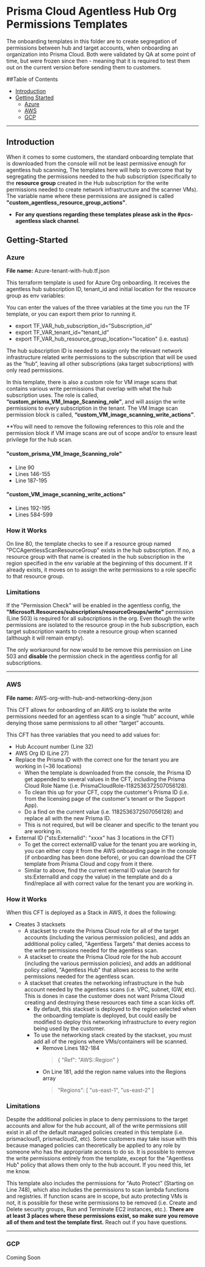 # Prisma Cloud Agentless Hub Org Permissions Templates

The onboarding templates in this folder are to create segregation of permissions between hub and target accounts, when onboarding an organization into Prisma Cloud.
Both were validated by QA at some point of time, but were frozen since then - meaning that it is required to test them out on the current version before sending them to customers.

##Table of Contents

* [Introduction](#introduction)
* [Getting Started](#getting-started)
  * [Azure](#azure)
  * [AWS](#aws)
  * [GCP](#gcp)

------------------------------------------------------------------------------

## Introduction

When it comes to some customers, the standard onboarding template that is downloaded from the console will not be least permissive enough for agentless hub scanning, The templates here will help to overcome that by segregating the permissions needed to the hub subscription (specifically to the **resource group** created in the Hub subscription for the write permissions needed to create network infrastructure and the scanner VMs). The variable name where these permissions are assigned is called **"custom_agentless_resource_group_actions"**.

* **For any questions regarding these templates please ask in the #pcs-agentless slack channel**.

## Getting-Started

### Azure

**File name:** Azure-tenant-with-hub.tf.json

This terraform template is used for Azure Org onboarding. It receives the agentless hub subscription ID, tenant_id and initial location for the resource group as env variables: 

You can enter the values of the three variables at the time you run the TF template, or you can export them prior to running it.

* export TF_VAR_hub_subscription_id=”Subscription_id”
* export TF_VAR_tenant_id=”tenant_id”
* export TF_VAR_hub_resource_group_location="location" (i.e. eastus)

The hub subscription ID is needed to assign only the relevant network infrastructure related write permissions to the subscription that will be used as the “hub”, leaving all other subscriptions (aka target subscriptions) with only read permissions.

In this template, there is also a custom role for VM image scans that contains various write permissions that overlap with what the hub subscription uses. The role is called, **“custom_prisma_VM_Image_Scanning_role”**, and will assign the write permissions to every subscription in the tenant. The VM Image scan permission block is called, **“custom_VM_image_scanning_write_actions”**.

**You will need to remove the following references to this role and the permission block if VM image scans are out of scope and/or to ensure least privilege for the hub scan. 

#### "custom_prisma_VM_Image_Scanning_role"

* Line 90
* Lines 146-155
* Line 187-195

#### "custom_VM_image_scanning_write_actions"

* Lines 192-195
* Lines 584-599

### How it Works

On line 80, the template checks to see if a resource group named "PCCAgentlessScanResourceGroup" exists in the hub subscription. If no, a resource group with that name is created in the hub subscription in the region specified in the env variable at the beginning of this document. If it already exists, it moves on to assign the write permissions to a role specific to that resource group.

### Limitations

If the "Permission Check" will be enabled in the agentless config, the **"Microsoft.Resources/subscriptions/resourceGroups/write"** permission (Line 503) is required for all subscriptions in the org. Even though the write permissions are isolated to the resource group in the hub subscription, each target subscription wants to create a resource group when scanned (although it will remain empty). 

The only workaround for now would to be remove this permission on Line 503 and **disable** the permission check in the agentless config for all subscriptions.

------------------------------------------------------------------------------

### AWS

**File name:** AWS-org-with-hub-and-networking-deny.json

This CFT allows for onboarding of an AWS org to isolate the write permissions needed for an agentless scan to a single “hub” account, while denying those same permissions to all other “target” accounts.

This CFT has three variables that you need to add values for:

* Hub Account number (Line 32)
* AWS Org ID (Line 27)
* Replace the Prisma ID with the correct one for the tenant you are working in (~36 locations)
  * When the template is downloaded from the console, the Prisma ID get appended to several values in the CFT, including the Prisma Cloud Role Name (i.e. PrismaCloudRole-1182536372507056128).
  * To clean this up for your CFT, copy the customer's Prisma ID (i.e. from the licensing page of the customer's tenant or the Support App).
  * Do a find on the current value (i.e. 1182536372507056128) and replace all with the new Prisma ID.
  * This is not required, but will be cleaner and specific to the tenant you are working in.
* External ID ("sts:ExternalId": "xxxx" has 3 locations in the CFT)
  * To get the correct externalID value for the tenant you are working in, you can either copy it from the AWS onboarding page in the console (if onboarding has been done before), or you can download the CFT template from Prisma Cloud and copy from it there.
  * Similar to above, find the current external ID value (search for sts:ExternalId and copy the value) in the template and do a find/replace all with correct value for the tenant you are working in.

### How it Works

When this CFT is deployed as a Stack in AWS, it does the following:
* Creates 3 stacksets
  * A stackset to create the Prisma Cloud role for all of the target accounts (including the various permission policies), and adds an additional policy called, "Agentless Targets" that denies access to the write permissions needed for the agentless scan.
  * A stackset to create the Prisma Cloud role for the hub account (including the various permission policies), and adds an additional policy called, "Agentless Hub" that allows access to the write permissions needed for the agentless scan.
  * A stackset that creates the networking infrastructure in the hub account needed by the agentless scans (i.e. VPC, subnet, IGW, etc). This is dones in case the customer does not want Prisma Cloud creating and destroying these resources each time a scan kicks off.
    * By default, this stackset is deployed to the region selected when the onboarding template is deployed, but could easily be modified to deploy this networking infrastructure to every region being used by the customer.
    * To use the networking stack created by the stackset, you must add all of the regions where VMs/containers will be scanned.
      * Remove Lines 182-184
        > {
        >   "Ref": "AWS::Region"
        > }
      * On Line 181, add the region name values into the Regions array
        > "Regions": [ "us-east-1", "us-east-2" ]

### Limitations

Despite the additional policies in place to deny permissions to the target accounts and allow for the hub account, all of the write permissions still exist in all of the default managed policies created in this template (i.e. prismacloud1, prismacloud2, etc). Some customers may take issue with this because managed policies can theoretically be applied to any role by someone who has the appropriate access to do so. It is possible to remove the write permissions entirely from the template, except for the "Agentless Hub" policy that allows them only to the hub account. If you need this, let me know.

This template also includes the permissions for "Auto Protect" (Starting on Line 748), which also includes the permissions to scan lambda functions and registries. If function scans are in scope, but auto protecting VMs is not, it is possible for these write permissions to be removed (i.e. Create and Delete security groups, Run and Terminate EC2 instances, etc.). **There are at least 3 places where these permissions exist, so make sure you remove all of them and test the template first.** Reach out if you have questions.

------------------------------------------------------------------------------

### GCP

Coming Soon


